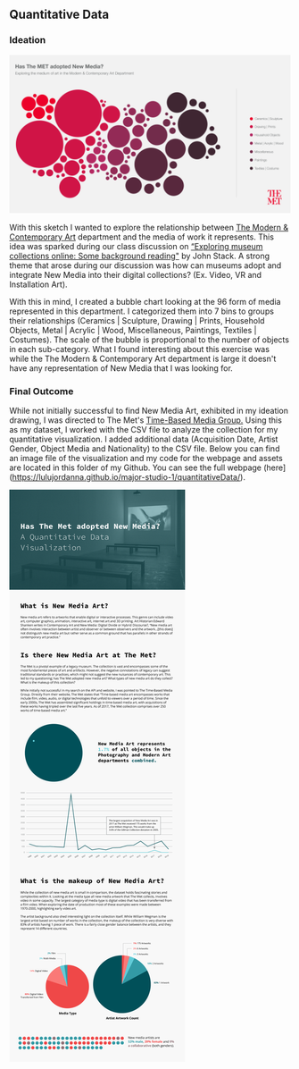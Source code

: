 ## Quantitative Data 

### Ideation 
![Image of Quantitative Data Sketch](https://github.com/lulujordanna/major-studio-1/blob/master/quantitativeData/images/Has%20the%20Met%20adopted%20New%20Media%20-%20Sketch.png)

With this sketch I wanted to explore the relationship between [The Modern & Contemporary Art](https://www.metmuseum.org/about-the-met/curatorial-departments/modern-and-contemporary-art) department and the media of work it represents. This idea was sparked during our class discussion on [“Exploring museum collections online: Some background reading"](https://lab.sciencemuseum.org.uk/exploring-museum-collections-online-some-background-reading-da5a332fa2f8) by John Stack. A strong theme that arose during our discussion was how can museums adopt and integrate New Media into their digital collections? (Ex. Video, VR and Installation Art).

With this in mind, I created a bubble chart looking at the 96 form of media represented in this department. I categorized them into 7 bins to groups their relationships (Ceramics | Sculpture, Drawing | Prints, Household Objects, Metal | Acrylic | Wood, Miscellaneous, Paintings, Textiles | Costumes). The scale of the bubble is proportional to the number of objects in each sub-category. What I found interesting about this exercise was while the The Modern & Contemporary Art department is large it doesn't have any representation of New Media that I was looking for.





### Final Outcome

While not initially successful to find New Media Art, exhibited in my ideation drawing, I was directed to The Met's [Time-Based Media Group.](https://www.metmuseum.org/about-the-met/conservation-and-scientific-research/time-based-media-working-group) Using this as my dataset, I worked with the CSV file to analyze the collection for my quantitative visualization. I added additional data (Acquisition Date, Artist Gender, Object Media and Nationality) to the CSV file. Below you can find an image file of the visualization and my code for the webpage and assets are located in this folder of my Github. You can see the full webpage (here](https://lulujordanna.github.io/major-studio-1/quantitativeData/).

![Image of Final Output](https://github.com/lulujordanna/major-studio-1/blob/master/quantitativeData/images/New%20Media%20at%20the%20Met.png)
